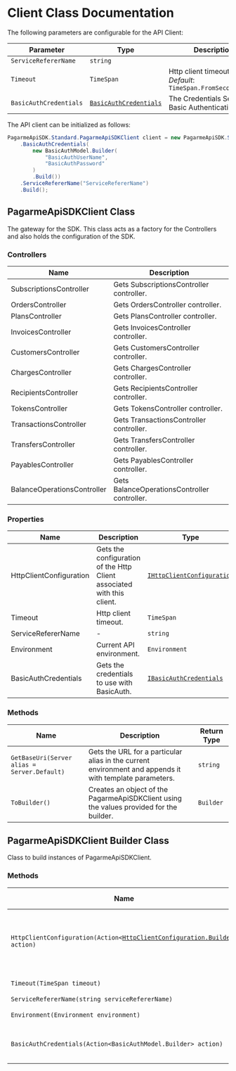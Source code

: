 
# Client Class Documentation

The following parameters are configurable for the API Client:

| Parameter | Type | Description |
|  --- | --- | --- |
| `ServiceRefererName` | `string` |  |
| `Timeout` | `TimeSpan` | Http client timeout.<br>*Default*: `TimeSpan.FromSeconds(100)` |
| `BasicAuthCredentials` | [`BasicAuthCredentials`](auth/basic-authentication.md) | The Credentials Setter for Basic Authentication |

The API client can be initialized as follows:

```csharp
PagarmeApiSDK.Standard.PagarmeApiSDKClient client = new PagarmeApiSDK.Standard.PagarmeApiSDKClient.Builder()
    .BasicAuthCredentials(
        new BasicAuthModel.Builder(
            "BasicAuthUserName",
            "BasicAuthPassword"
        )
        .Build())
    .ServiceRefererName("ServiceRefererName")
    .Build();
```

## PagarmeApiSDKClient Class

The gateway for the SDK. This class acts as a factory for the Controllers and also holds the configuration of the SDK.

### Controllers

| Name | Description |
|  --- | --- |
| SubscriptionsController | Gets SubscriptionsController controller. |
| OrdersController | Gets OrdersController controller. |
| PlansController | Gets PlansController controller. |
| InvoicesController | Gets InvoicesController controller. |
| CustomersController | Gets CustomersController controller. |
| ChargesController | Gets ChargesController controller. |
| RecipientsController | Gets RecipientsController controller. |
| TokensController | Gets TokensController controller. |
| TransactionsController | Gets TransactionsController controller. |
| TransfersController | Gets TransfersController controller. |
| PayablesController | Gets PayablesController controller. |
| BalanceOperationsController | Gets BalanceOperationsController controller. |

### Properties

| Name | Description | Type |
|  --- | --- | --- |
| HttpClientConfiguration | Gets the configuration of the Http Client associated with this client. | [`IHttpClientConfiguration`](http-client-configuration.md) |
| Timeout | Http client timeout. | `TimeSpan` |
| ServiceRefererName | - | `string` |
| Environment | Current API environment. | `Environment` |
| BasicAuthCredentials | Gets the credentials to use with BasicAuth. | [`IBasicAuthCredentials`](auth/basic-authentication.md) |

### Methods

| Name | Description | Return Type |
|  --- | --- | --- |
| `GetBaseUri(Server alias = Server.Default)` | Gets the URL for a particular alias in the current environment and appends it with template parameters. | `string` |
| `ToBuilder()` | Creates an object of the PagarmeApiSDKClient using the values provided for the builder. | `Builder` |

## PagarmeApiSDKClient Builder Class

Class to build instances of PagarmeApiSDKClient.

### Methods

| Name | Description | Return Type |
|  --- | --- | --- |
| `HttpClientConfiguration(Action<`[`HttpClientConfiguration.Builder`](http-client-configuration-builder.md)`> action)` | Gets the configuration of the Http Client associated with this client. | `Builder` |
| `Timeout(TimeSpan timeout)` | Http client timeout. | `Builder` |
| `ServiceRefererName(string serviceRefererName)` | - | `Builder` |
| `Environment(Environment environment)` | Current API environment. | `Builder` |
| `BasicAuthCredentials(Action<BasicAuthModel.Builder> action)` | Sets credentials for BasicAuth. | `Builder` |

